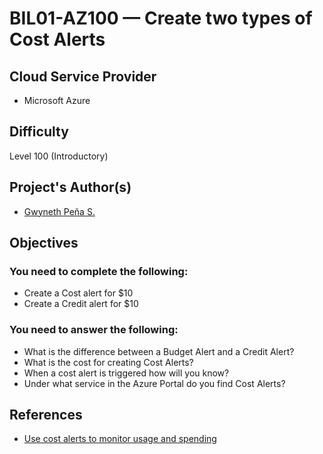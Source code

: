 # BIL01-AZ100 — Create two types of Cost Alerts

## Cloud Service Provider

* Microsoft Azure

## Difficulty
Level 100 (Introductory)

## Project's Author(s)
* [Gwyneth Peña S.](https://twitter.com/madebygps)

## Objectives

### You need to complete the following:

* Create a Cost alert for $10
* Create a Credit alert for $10

### You need to answer the following: 

* What is the difference between a Budget Alert and a Credit Alert?
* What is the cost for creating Cost Alerts?
* When a cost alert is triggered how will you know?
* Under what service in the Azure Portal do you find Cost Alerts?

## References

* [Use cost alerts to monitor usage and spending](https://docs.microsoft.com/en-us/azure/cost-management-billing/costs/cost-mgt-alerts-monitor-usage-spending)


